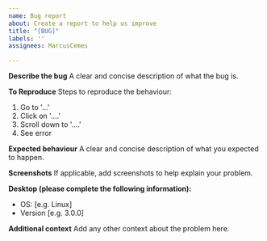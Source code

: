 ```yaml
---
name: Bug report
about: Create a report to help us improve
title: "[BUG]"
labels: ''
assignees: MarcusCemes

---
```


**Describe the bug**
A clear and concise description of what the bug is.

**To Reproduce**
Steps to reproduce the behaviour:
1. Go to '...'
2. Click on '....'
3. Scroll down to '....'
4. See error

**Expected behaviour**
A clear and concise description of what you expected to happen.

**Screenshots**
If applicable, add screenshots to help explain your problem.

**Desktop (please complete the following information):**
 - OS: [e.g. Linux]
 - Version [e.g. 3.0.0]

**Additional context**
Add any other context about the problem here.
